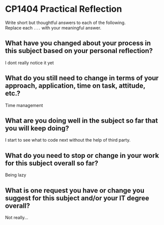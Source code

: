 # CP1404 Practical Reflection

Write short but thoughtful answers to each of the following.  
Replace each `...` with your meaningful answer.

## What have you changed about your process in this subject based on your personal reflection?

I dont really notice it yet

## What do you still need to change in terms of your approach, application, time on task, attitude, etc.?

Time management

## What are you doing well in the subject so far that you will keep doing?

I start to see what to code next without the help of third party. 

## What do you need to stop or change in your work for this subject overall so far?

Being lazy

## What is one request you have or change you suggest for this subject and/or your IT degree overall?

Not really...
